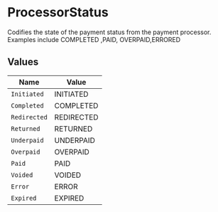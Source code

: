 # ProcessorStatus

Codifies the state of the payment status from the payment processor. Examples include COMPLETED ,PAID, OVERPAID,ERRORED


## Values

| Name         | Value        |
| ------------ | ------------ |
| `Initiated`  | INITIATED    |
| `Completed`  | COMPLETED    |
| `Redirected` | REDIRECTED   |
| `Returned`   | RETURNED     |
| `Underpaid`  | UNDERPAID    |
| `Overpaid`   | OVERPAID     |
| `Paid`       | PAID         |
| `Voided`     | VOIDED       |
| `Error`      | ERROR        |
| `Expired`    | EXPIRED      |